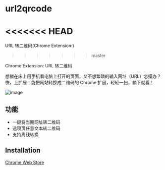# url2qrcode
<<<<<<< HEAD
=======

URL 转二维码(Chrome Extension:)
>>>>>>> master

Chrome Extension: URL 转二维码

想躺在床上用手机看电脑上打开的页面，又不想繁琐的输入网址（URL）怎摸办？快，上扩展！能把网站转换成二维码的 Chrome 扩展，轻轻一扫，躺下就看！

![image](http://ww3.sinaimg.cn/mw1024/3eea7a48jw1e7ztor11z1j20ei0brq4j.jpg)

## 功能
- 一键将当期网址转二维码
- 选项页任意文本转二维码
- 支持离线转换

## Installation ##

[Chrome Web Store](https://chrome.google.com/webstore/detail/acedjabgpolnckckknijpejicghpfbnj "Chrome Web Store")
